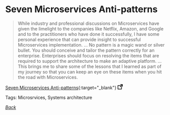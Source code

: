 # Seven Microservices Anti-patterns

> While industry and professional discussions on Microservices have given the limelight to the companies like Netflix, Amazon, and Google and to the practitioners who have done it successfully, I have some personal experience that can provide insight to successful Microservices implementation.
> ...
> No pattern is a magic wand or silver bullet. You should conceive and tailor the pattern correctly for an enterprise. Enterprises should focus on resolving the items that are required to support the architecture to make an adaptive platform.
> ...
> This brings me to share some of the lessons that I learned as part of my journey so that you can keep an eye on these items when you hit the road with Microservices.

[Seven Microservices Anti-patterns](https://www.infoq.com/articles/seven-uservices-antipatterns){:target="_blank"} ![external redirect](../../img/ext-redir.png)

Tags: Microsrvices, Systems architecture

[_Back_](../)
